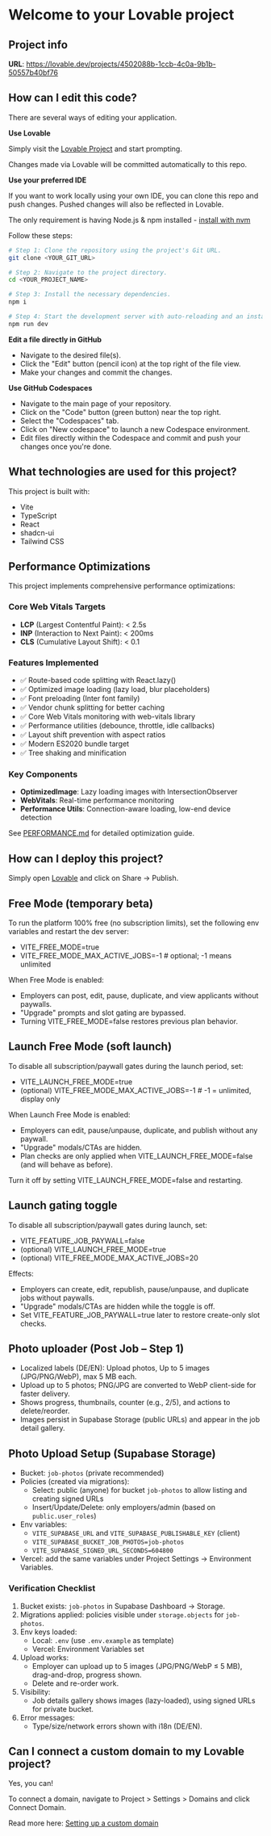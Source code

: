 # Welcome to your Lovable project

## Project info

**URL**: https://lovable.dev/projects/4502088b-1ccb-4c0a-9b1b-50557b40bf76

## How can I edit this code?

There are several ways of editing your application.

**Use Lovable**

Simply visit the [Lovable Project](https://lovable.dev/projects/4502088b-1ccb-4c0a-9b1b-50557b40bf76) and start prompting.

Changes made via Lovable will be committed automatically to this repo.

**Use your preferred IDE**

If you want to work locally using your own IDE, you can clone this repo and push changes. Pushed changes will also be reflected in Lovable.

The only requirement is having Node.js & npm installed - [install with nvm](https://github.com/nvm-sh/nvm#installing-and-updating)

Follow these steps:

```sh
# Step 1: Clone the repository using the project's Git URL.
git clone <YOUR_GIT_URL>

# Step 2: Navigate to the project directory.
cd <YOUR_PROJECT_NAME>

# Step 3: Install the necessary dependencies.
npm i

# Step 4: Start the development server with auto-reloading and an instant preview.
npm run dev
```

**Edit a file directly in GitHub**

- Navigate to the desired file(s).
- Click the "Edit" button (pencil icon) at the top right of the file view.
- Make your changes and commit the changes.

**Use GitHub Codespaces**

- Navigate to the main page of your repository.
- Click on the "Code" button (green button) near the top right.
- Select the "Codespaces" tab.
- Click on "New codespace" to launch a new Codespace environment.
- Edit files directly within the Codespace and commit and push your changes once you're done.

## What technologies are used for this project?

This project is built with:

- Vite
- TypeScript
- React
- shadcn-ui
- Tailwind CSS

## Performance Optimizations

This project implements comprehensive performance optimizations:

### Core Web Vitals Targets
- **LCP** (Largest Contentful Paint): < 2.5s
- **INP** (Interaction to Next Paint): < 200ms
- **CLS** (Cumulative Layout Shift): < 0.1

### Features Implemented
- ✅ Route-based code splitting with React.lazy()
- ✅ Optimized image loading (lazy load, blur placeholders)
- ✅ Font preloading (Inter font family)
- ✅ Vendor chunk splitting for better caching
- ✅ Core Web Vitals monitoring with web-vitals library
- ✅ Performance utilities (debounce, throttle, idle callbacks)
- ✅ Layout shift prevention with aspect ratios
- ✅ Modern ES2020 bundle target
- ✅ Tree shaking and minification

### Key Components
- **OptimizedImage**: Lazy loading images with IntersectionObserver
- **WebVitals**: Real-time performance monitoring
- **Performance Utils**: Connection-aware loading, low-end device detection

See [PERFORMANCE.md](./PERFORMANCE.md) for detailed optimization guide.

## How can I deploy this project?

Simply open [Lovable](https://lovable.dev/projects/4502088b-1ccb-4c0a-9b1b-50557b40bf76) and click on Share -> Publish.

## Free Mode (temporary beta)

To run the platform 100% free (no subscription limits), set the following env variables and restart the dev server:

- VITE_FREE_MODE=true
- VITE_FREE_MODE_MAX_ACTIVE_JOBS=-1   # optional; -1 means unlimited

When Free Mode is enabled:
- Employers can post, edit, pause, duplicate, and view applicants without paywalls.
- "Upgrade" prompts and slot gating are bypassed.
- Turning VITE_FREE_MODE=false restores previous plan behavior.

## Launch Free Mode (soft launch)

To disable all subscription/paywall gates during the launch period, set:

- VITE_LAUNCH_FREE_MODE=true
- (optional) VITE_FREE_MODE_MAX_ACTIVE_JOBS=-1  # -1 = unlimited, display only

When Launch Free Mode is enabled:
- Employers can edit, pause/unpause, duplicate, and publish without any paywall.
- "Upgrade" modals/CTAs are hidden.
- Plan checks are only applied when VITE_LAUNCH_FREE_MODE=false (and will behave as before).

Turn it off by setting VITE_LAUNCH_FREE_MODE=false and restarting.

## Launch gating toggle

To disable all subscription/paywall gates during launch, set:

- VITE_FEATURE_JOB_PAYWALL=false
- (optional) VITE_LAUNCH_FREE_MODE=true
- (optional) VITE_FREE_MODE_MAX_ACTIVE_JOBS=20

Effects:
- Employers can create, edit, republish, pause/unpause, and duplicate jobs without paywalls.
- "Upgrade" modals/CTAs are hidden while the toggle is off.
- Set VITE_FEATURE_JOB_PAYWALL=true later to restore create-only slot checks.

## Photo uploader (Post Job – Step 1)

- Localized labels (DE/EN): Upload photos, Up to 5 images (JPG/PNG/WebP), max 5 MB each.
- Upload up to 5 photos; PNG/JPG are converted to WebP client-side for faster delivery.
- Shows progress, thumbnails, counter (e.g., 2/5), and actions to delete/reorder.
- Images persist in Supabase Storage (public URLs) and appear in the job detail gallery.

## Photo Upload Setup (Supabase Storage)

- Bucket: `job-photos` (private recommended)
- Policies (created via migrations):
  - Select: public (anyone) for bucket `job-photos` to allow listing and creating signed URLs
  - Insert/Update/Delete: only employers/admin (based on `public.user_roles`)
- Env variables:
  - `VITE_SUPABASE_URL` and `VITE_SUPABASE_PUBLISHABLE_KEY` (client)
  - `VITE_SUPABASE_BUCKET_JOB_PHOTOS=job-photos`
  - `VITE_SUPABASE_SIGNED_URL_SECONDS=604800`
- Vercel: add the same variables under Project Settings → Environment Variables.

### Verification Checklist
1. Bucket exists: `job-photos` in Supabase Dashboard → Storage.
2. Migrations applied: policies visible under `storage.objects` for `job-photos`.
3. Env keys loaded:
   - Local: `.env` (use `.env.example` as template)
   - Vercel: Environment Variables set
4. Upload works:
   - Employer can upload up to 5 images (JPG/PNG/WebP ≤ 5 MB), drag-and-drop, progress shown.
   - Delete and re-order work.
5. Visibility:
   - Job details gallery shows images (lazy-loaded), using signed URLs for private bucket.
6. Error messages:
   - Type/size/network errors shown with i18n (DE/EN).

## Can I connect a custom domain to my Lovable project?

Yes, you can!

To connect a domain, navigate to Project > Settings > Domains and click Connect Domain.

Read more here: [Setting up a custom domain](https://docs.lovable.dev/features/custom-domain#custom-domain)